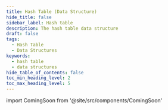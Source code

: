 ```yaml
---
title: Hash Table (Data Structure)
hide_title: false
sidebar_label: Hash table
description: The hash table data structure
draft: false
tags: 
  - Hash Table
  - Data Structures
keywords: 
  - hash table
  - data structures
hide_table_of_contents: false
toc_min_heading_level: 2
toc_max_heading_level: 5
---
```


import ComingSoon from '@site/src/components/ComingSoon'

<ComingSoon />
